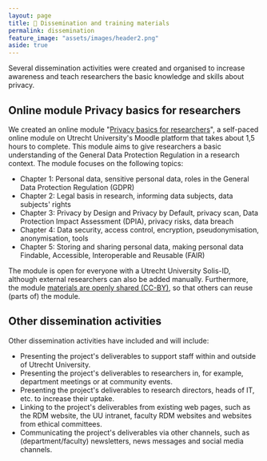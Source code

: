 ```yaml
---
layout: page
title: 💪 Dissemination and training materials
permalink: dissemination
feature_image: "assets/images/header2.png"
aside: true
---
```


Several dissemination activities were created and organised to increase awareness and teach researchers the basic knowledge and skills about privacy.

## Online module Privacy basics for researchers

We created an online module "<a href="https://www.uu.nl/en/research/research-data-management/walk-in-hours-workshops/privacy-basics-online-training" target="_blank">Privacy basics for researchers</a>", a self-paced online module on Utrecht University's Moodle platform that takes about 1,5 hours to complete. This module aims to give researchers a basic understanding of the General Data Protection Regulation in a research context. The module focuses on the following topics:

- Chapter 1: Personal data, sensitive personal data, roles in the General Data Protection Regulation (GDPR)
- Chapter 2: Legal basis in research, informing data subjects, data subjects' rights
- Chapter 3: Privacy by Design and Privacy by Default, privacy scan, Data Protection Impact Assessment (DPIA), privacy risks, data breach
- Chapter 4: Data security, access control, encryption, pseudonymisation, anonymisation, tools
- Chapter 5: Storing and sharing personal data, making personal data Findable, Accessible, Interoperable and Reusable (FAIR)

The module is open for everyone with a Utrecht University Solis-ID, although external researchers can also be added manually. Furthermore, the module <a href="https://doi.org/10.5281/zenodo.7930571" target="_blank">materials are openly shared (CC-BY)</a>, so that others can reuse (parts of) the module.

## Other dissemination activities

Other dissemination activities have included and will include:

- Presenting the project's deliverables to support staff within and outside of Utrecht University.
- Presenting the project's deliverables to researchers in, for example, department meetings or at community events.
- Presenting the project's deliverables to research directors, heads of IT, etc. to increase their uptake.
- Linking to the project's deliverables from existing web pages, such as the RDM website, the UU intranet, faculty RDM websites and websites from ethical committees.
- Communicating the project's deliverables via other channels, such as (department/faculty) newsletters, news messages and social media channels.